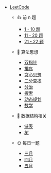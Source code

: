 - [LeetCode](leetcode/)
  
  - 👍 前 n 题

    - [1 - 10 题](leetcode/1-10.md "1 - 10 题 - LeetCode")
    - [11 - 20 题](leetcode/11-20.md "11 -20 题 - LeetCode")
    - [21 - 22 题](leetcode/21-30.md "21 - 22 题 - LeetCode")
  
  - 🔐 算法思想

    - [双指针](leetcode/双指针.md "双指针 - LeetCode")
    - [排序](leetcode/排序.md "排序 - LeetCode")
    - [贪心思想](leetcode/贪心思想.md "贪心思想 - LeetCode")
    - [二分查找](leetcode/二分查找.md)
    - [分治](leetcode/分治.md)
    - [搜索](leetcode/搜索.md "搜索 - LeetCode")
    - [动态规划](leetcode/动态规划.md "动态规划 - LeetCode")
    - [数学](leetcode/数学.md)
  
  - 🔢 数据结构相关

    - [链表](leetcode/链表.md "链表 - LeetCode")
    - [树](leetcode/树.md "树 - LeetCode")
  
  - 🌞 每日一题
    
    - [三月](leetcode/march-2020.md "三月 - LeetCode 每日一题")
    - [四月](leetcode/april-2020.md "四月 - LeetCode 每日一题")
    - [五月](leetcode/may-2020.md "五月 - LeetCode 每日一题")
